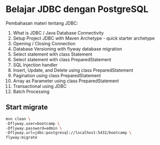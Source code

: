 # Belajar JDBC dengan PostgreSQL

Pembahasan materi tentang JDBC:

1. What is JDBC / Java Database Connectivity
2. Setup Project JDBC with Maven Archetype - quick starter archetype
3. Opening / Closing Connection
4. Database Versioning with flyway database migration
5. Select statement with class Statement
6. Select statement with class PreparedStatement
7. SQL Injection handler
8. Insert, Update, and Delete using class PreparedStatement
9. Pagination using class PreparedStatement
10. Array as Parameter using class PreparedStatement 
11. Transactional using JDBC
12. Batch Processing

## Start migrate

```bash
mvn clean \
-Dflyway.user=bootcamp \
-Dflyway.password=admin \
-Dflyway.url=jdbc:postgresql://localhost:5432/bootcamp \
flyway:migrate
```
